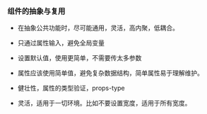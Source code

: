 ###   组件的抽象与复用

* 在抽象公共功能时，尽可能通用，灵活，高内聚，低耦合。

* 只通过属性输入，避免全局变量
* 设置默认值，使用更简单，不需要传太多参数
* 属性应该使用简单值，避免复杂数据结构，简单属性易于理解维护。
* 健壮性，属性的类型验证，props-type
* 灵活，适用于一切环境。比如不要设置宽度，适用于所有宽度。




